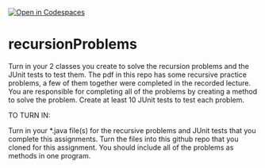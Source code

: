 [![Open in Codespaces](https://classroom.github.com/assets/launch-codespace-2972f46106e565e64193e422d61a12cf1da4916b45550586e14ef0a7c637dd04.svg)](https://classroom.github.com/open-in-codespaces?assignment_repo_id=21338785)
# recursionProblems
Turn in your 2 classes you create to solve the recursion problems and the JUnit tests to test them.
The pdf in this repo has some recursive practice problems, a few of them together were completed in the recorded lecture. 
You are responsible for completing all of the problems by creating a method to solve the problem.  Create at least 10 JUnit tests to test each problem.


TO TURN IN:

Turn in your *.java file(s) for the recursive problems and JUnit tests that you complete this assignments. 
Turn the files into this github repo that you cloned for this assignment.
You should include all of the problems as methods in one program.
